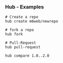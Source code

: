 ### Hub - Examples

```shell
# Create a repo
hub create m6web/newrepo

# fork a repo
hub fork

# Pull-Request
hub pull-request

hub compare 1.0..2.0
```
